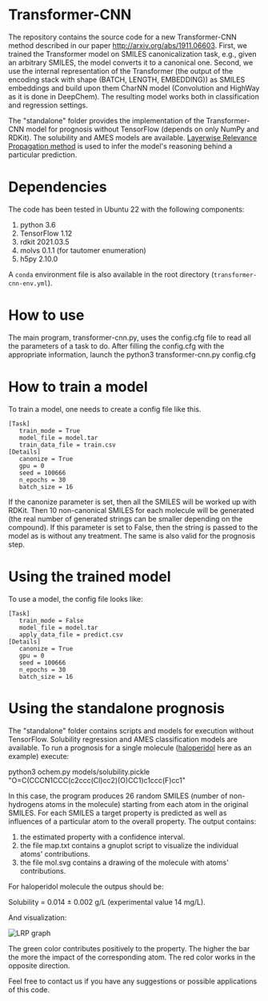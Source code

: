 # Transformer-CNN

The repository contains the source code for a new Transformer-CNN method described in our paper http://arxiv.org/abs/1911.06603. First, we trained the Transformer model on SMILES canonicalization task, e.g., given an arbitrary SMILES, the model converts it to a canonical one. Second, we use the internal representation of the Transformer (the output of the encoding stack with shape (BATCH, LENGTH, EMBEDDING)) as SMILES embeddings and build upon them CharNN model (Convolution and HighWay as it is done in DeepChem). The resulting model works both in classification and regression settings.

The "standalone" folder provides the implementation of the Transformer-CNN model for prognosis without TensorFlow (depends on only NumPy and RDKit). The solubility and AMES models are available. [Layerwise Relevance Propagation method](https://link.springer.com/chapter/10.1007/978-3-030-28954-6_10) is used to infer the model's reasoning behind a particular prediction.

# Dependencies

The code has been tested in Ubuntu 22 with the following components:

1. python 3.6
2. TensorFlow 1.12
3. rdkit 2021.03.5
4. molvs 0.1.1 (for tautomer enumeration)
5. h5py 2.10.0

A `conda` environment file is also available in the root directory (`transformer-cnn-env.yml`).

# How to use

The main program, transformer-cnn.py, uses the config.cfg file to read all the parameters of a task to do. After filling the config.cfg with the appropriate information, launch the python3 transformer-cnn.py config.cfg

# How to train a model

To train a model, one needs to create a config file like this.
```
[Task]
   train_mode = True
   model_file = model.tar
   train_data_file = train.csv
[Details]
   canonize = True
   gpu = 0
   seed = 100666
   n_epochs = 30
   batch_size = 16
```
If the canonize parameter is set, then all the SMILES will be worked up with RDKit. Then 10 non-canonical SMILES for each molecule will be generated (the real number of generated strings can be smaller depending on the compound). If this parameter is set to False, then the string is passed to the model as is without any treatment. The same is also valid for the prognosis step.

# Using the trained model

To use a model, the config file looks like:
```
[Task]
   train_mode = False
   model_file = model.tar
   apply_data_file = predict.csv
[Details]
   canonize = True
   gpu = 0
   seed = 100666
   n_epochs = 30
   batch_size = 16
```

# Using the standalone prognosis

The "standalone" folder contains scripts and models for execution without TensorFlow. Solubility regression and AMES classification models are available. To run a prognosis for a single molecule ([haloperidol](https://www.drugbank.ca/drugs/DB00502) here as an example) execute:

python3 ochem.py models/solubility.pickle "O=C(CCCN1CCC(c2ccc(Cl)cc2)(O)CC1)c1ccc(F)cc1"

In this case, the program produces 26 random SMILES (number of non-hydrogens atoms in the molecule) starting from each atom in the original SMILES. For each SMILES a target property is predicted as well as influences of a particular atom to the overall property. The output contains:

1. the estimated property with a confidence interval.
2. the file map.txt contains a gnuplot script to visualize the individual atoms' contributions.
3. the file mol.svg contains a drawing of the molecule with atoms' contributions.

For haloperidol molecule the outpus should be:

Solubility = 0.014 ± 0.002 g/L (experimental value 14 mg/L).

And visualization:

![LRP graph](https://github.com/bigchem/transformer-cnn/blob/master/standalone/lrp/lrp.png)

The green color contributes positively to the property. The higher the bar the more the impact of the corresponding atom. The red color works in the opposite direction.

Feel free to contact us if you have any suggestions or possible applications of this code.

